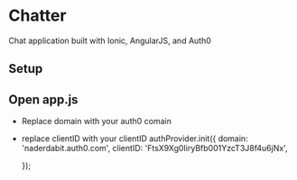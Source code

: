 Chatter
====================
Chat application built with Ionic, AngularJS, and Auth0

Setup
------------

Open app.js
-----------

- Replace domain with your auth0 comain
- replace clientID with your clientID 
authProvider.init({
    domain: 'naderdabit.auth0.com',
    clientID: 'FtsX9Xg0IiryBfb001YzcT3J8f4u6jNx',
    
  });
